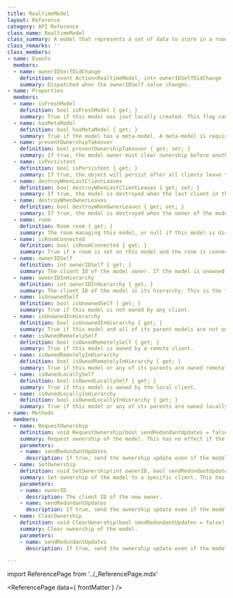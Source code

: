 ```yaml
---
title: RealtimeModel
layout: Reference
category: API Reference
class_name: RealtimeModel
class_summary: A model that represents a set of data to store in a room datastore.
class_remarks: ''
class_members:
- name: Events
  members:
  - name: ownerIDSelfDidChange
    definition: event Action<RealtimeModel, int> ownerIDSelfDidChange
    summary: Dispatched when the ownerIDSelf value changes.
- name: Properties
  members:
  - name: isFreshModel
    definition: bool isFreshModel { get; }
    summary: True if this model was just locally created. This flag can be used to apply component settings or initial values to a newly instantiated model.
  - name: hasMetaModel
    definition: bool hasMetaModel { get; }
    summary: True if the model has a meta-model. A meta-model is required for a client to take ownership of a model. You can add a meta-model to a custom model with the `createMetaModel` flag on the `RealtimeModel` attribute.
  - name: preventOwnershipTakeover
    definition: bool preventOwnershipTakeover { get; set; }
    summary: If true, the model owner must clear ownership before another client can request it.
  - name: isPersistent
    definition: bool isPersistent { get; }
    summary: If true, the object will persist after all clients leave the room.
  - name: destroyWhenLastClientLeaves
    definition: bool destroyWhenLastClientLeaves { get; set; }
    summary: If true, the model is destroyed when the last client in the room leaves.
  - name: destroyWhenOwnerLeaves
    definition: bool destroyWhenOwnerLeaves { get; set; }
    summary: If true, the model is destroyed when the owner of the model leaves the room.
  - name: room
    definition: Room room { get; }
    summary: The room managing this model, or null if this model is disconnected.
  - name: isRoomConnected
    definition: bool isRoomConnected { get; }
    summary: True if a room is set on this model and the room is connected.
  - name: ownerIDSelf
    definition: int ownerIDSelf { get; }
    summary: The client ID of the model owner. If the model is unowned, this returns -1.
  - name: ownerIDInHierarchy
    definition: int ownerIDInHierarchy { get; }
    summary: The client ID of the model in its hierarchy. This is the furthest owned ancestor without owned ancestors. If the model and all of its ancestors are unowned, this returns -1.
  - name: isUnownedSelf
    definition: bool isUnownedSelf { get; }
    summary: True if this model is not owned by any client.
  - name: isUnownedInHierarchy
    definition: bool isUnownedInHierarchy { get; }
    summary: True if this model and all of its parent models are not owned by any client.
  - name: isOwnedRemotelySelf
    definition: bool isOwnedRemotelySelf { get; }
    summary: True if this model is owned by a remote client.
  - name: isOwnedRemotelyInHierarchy
    definition: bool isOwnedRemotelyInHierarchy { get; }
    summary: True if this model or any of its parents are owned remotely.
  - name: isOwnedLocallySelf
    definition: bool isOwnedLocallySelf { get; }
    summary: True if this model is owned by the local client.
  - name: isOwnedLocallyInHierarchy
    definition: bool isOwnedLocallyInHierarchy { get; }
    summary: True if this model or any of its parents are owned locally.
- name: Methods
  members:
  - name: RequestOwnership
    definition: void RequestOwnership(bool sendRedundantUpdates = false)
    summary: Request ownership of the model. This has no effect if the model has no meta-model. This will throw an exception if the model is not part of a connected room, as it requires the local clientID.
    parameters:
    - name: sendRedundantUpdates
      description: If true, send the ownership update even if the model is already owned by the local client. This might send redundant updates but is useful if you expect contention. This does not circumvent the "Prevent Ownership Takeover" lifetime flag if it applies.
  - name: SetOwnership
    definition: void SetOwnership(int ownerID, bool sendRedundantUpdates = false)
    summary: Set ownership of the model to a specific client. This has no effect if the model has no meta-model.
    parameters:
    - name: ownerID
      description: The client ID of the new owner.
    - name: sendRedundantUpdates
      description: If true, send the ownership update even if the model is already owned by the specified ownerID. This might send redundant updates but is useful if you expect contention. This does not circumvent the "Prevent Ownership Takeover" lifetime flag if it applies.
  - name: ClearOwnership
    definition: void ClearOwnership(bool sendRedundantUpdates = false)
    summary: Clear ownership of the model.
    parameters:
    - name: sendRedundantUpdates
      description: If true, send the ownership update even if the model is already unowned. This might send redundant updates but is useful if you expect contention. This does not circumvent the "Prevent Ownership Takeover" lifetime flag if it applies.

---
```

import ReferencePage from '../_ReferencePage.mdx'

<ReferencePage data={ frontMatter } />
